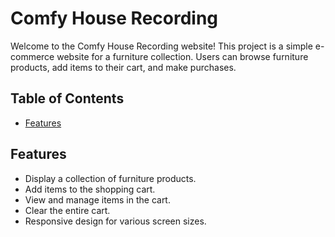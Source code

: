 # Comfy House Recording

Welcome to the Comfy House Recording website! This project is a simple e-commerce website for a furniture collection. Users can browse furniture products, add items to their cart, and make purchases.

## Table of Contents

- [Features](#features)

## Features

- Display a collection of furniture products.
- Add items to the shopping cart.
- View and manage items in the cart.
- Clear the entire cart.
- Responsive design for various screen sizes.
